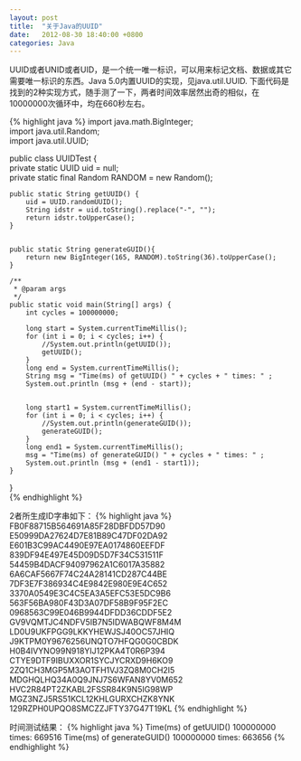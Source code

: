 ```yaml
---
layout: post
title:  "关于Java的UUID"
date:   2012-08-30 18:40:00 +0800
categories: Java
---
```

UUID或者UNID或者UID，是一个统一唯一标识，可以用来标记文档、数据或其它需要唯一标识的东西。Java 5.0内置UUID的实现，见java.util.UUID. 下面代码是找到的2种实现方式，随手测了一下，两者时间效率居然出奇的相似，在10000000次循环中，均在660秒左右。

{% highlight java %}
import java.math.BigInteger;  
import java.util.Random;  
import java.util.UUID;  
  
public class UUIDTest {  
    private static UUID uid = null;  
    private static final Random RANDOM = new Random();  
      
    public static String getUUID() {  
        uid = UUID.randomUUID();   
        String idstr = uid.toString().replace("-", "");  
        return idstr.toUpperCase();  
    }  
      
      
    public static String generateGUID(){  
        return new BigInteger(165, RANDOM).toString(36).toUpperCase();  
    }  
      
    /** 
     * @param args 
     */  
    public static void main(String[] args) {  
        int cycles = 100000000;   
          
        long start = System.currentTimeMillis();  
        for (int i = 0; i < cycles; i++) {  
            //System.out.println(getUUID());  
            getUUID();  
        }  
        long end = System.currentTimeMillis();  
        String msg = "Time(ms) of getUUID() " + cycles + " times: " ;  
        System.out.println (msg + (end - start));  
          
          
        long start1 = System.currentTimeMillis();  
        for (int i = 0; i < cycles; i++) {  
            //System.out.println(generateGUID());  
            generateGUID();  
        }  
        long end1 = System.currentTimeMillis();  
        msg = "Time(ms) of generateGUID() " + cycles + " times: " ;  
        System.out.println (msg + (end1 - start1));  
    }  
}  
{% endhighlight %}

2者所生成ID字串如下：
{% highlight java %}
FB0F88715B564691A85F28DBFDD57D90
E50999DA27624D7E81B89C47DF02DA92
E601B3C99AC4490E97EA0174860EEFDF
839DF94E497E45D09D5D7F34C531511F
54459B4DACF94097962A1C6017A35882
6A6CAF5667F74C24A28141CD287C44BE
7DF3E7F386934C4E9842E980E9E4C652
3370A0549E3C4C5EA3A5EFC53E5DC9B6
563F56BA980F43D3A07DF58B9F95F2EC
0968563C99E046B9944DFDD36CDDF5E2
GV9VQMTJC4NDFV5IB7N5IDWABQWF8M4M
LD0U9UKFPGG9LKKYHEWJSJ40OC57JHIQ
J9KTPM0Y9676256UNQTO7HFQG0G0CBDK
H0B4IVYNO99N918YIJ12PKA4T0R6P394
CTYE9DTF9IBUXXOR1SYCJYCRXD9H6KO9
2ZQ1CH3MGP5M3AOTFH1VJ3ZQ8M0CH2I5
MDGHQLHQ34A0Q9JNJ7S6WFAN8YV0M652
HVC2R84PT2ZKABL2FSSR84K9N5IG98WP
MGZ3NZJ5RS51KCL12KHLGURXCHZK8YNK
129RZPH0UPQO8SMCZZJFTY37G47T19KL
{% endhighlight %}

时间测试结果：
{% highlight java %}
Time(ms) of getUUID() 100000000 times: 669516
Time(ms) of generateGUID() 100000000 times: 663656
{% endhighlight %}
